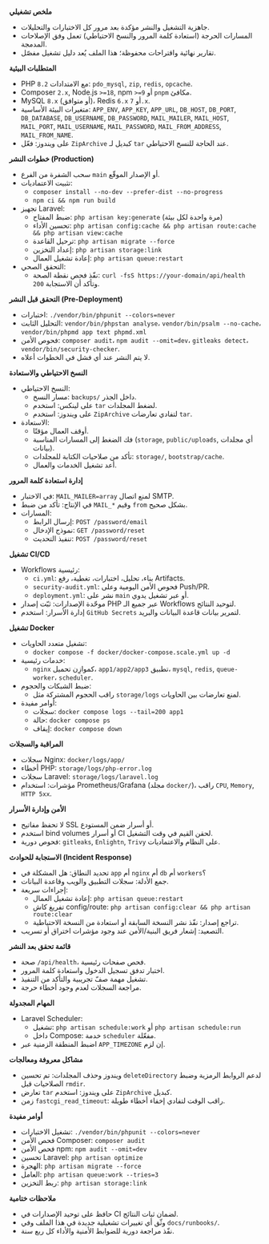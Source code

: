**ملخص تشغيلي**
- جاهزية التشغيل والنشر مؤكدة بعد مرور كل الاختبارات والتحليلات.
- المسارات الحرجة (استعادة كلمة المرور والنسخ الاحتياطي) تعمل وفق الإصلاحات المدمجة.
- تقارير نهائية واقتراحات محفوظة؛ هذا الملف يُعد دليل تشغيل مفصّل.

**المتطلبات البيئية**
- PHP `8.2` مع الامتدادات: `pdo_mysql`, `zip`, `redis`, `opcache`.
- Composer `2.x`, Node.js `>=18`, npm `>=9` أو `pnpm` مكافئ.
- MySQL `8.x` (أو متوافق)، Redis `6.x` أو `7.x`.
- متغيرات البيئة الأساسية: `APP_ENV`, `APP_KEY`, `APP_URL`, `DB_HOST`, `DB_PORT`, `DB_DATABASE`, `DB_USERNAME`, `DB_PASSWORD`, `MAIL_MAILER`, `MAIL_HOST`, `MAIL_PORT`, `MAIL_USERNAME`, `MAIL_PASSWORD`, `MAIL_FROM_ADDRESS`, `MAIL_FROM_NAME`.
- على ويندوز: فعّل `ZipArchive` كبديل لـ `tar` عند الحاجة للنسخ الاحتياطي.

**خطوات النشر (Production)**
- سحب الشفرة من الفرع `main` أو الإصدار الموقّع.
- تثبيت الاعتماديات:
  - `composer install --no-dev --prefer-dist --no-progress`
  - `npm ci && npm run build`
- تجهيز Laravel:
  - ضبط المفتاح: `php artisan key:generate` (مرة واحدة لكل بيئة)
  - تحسين الأداء: `php artisan config:cache && php artisan route:cache && php artisan view:cache`
  - ترحيل القاعدة: `php artisan migrate --force`
  - إعداد التخزين: `php artisan storage:link`
  - إعادة تشغيل العمال: `php artisan queue:restart`
- التحقق الصحي:
  - نفّذ فحص نقطة الصحة: `curl -fsS https://your-domain/api/health` وتأكد أن الاستجابة `200`.

**التحقق قبل النشر (Pre-Deployment)**
- اختبارات: `./vendor/bin/phpunit --colors=never`
- التحليل الثابت: `vendor/bin/phpstan analyse`، `vendor/bin/psalm --no-cache`، `vendor/bin/phpmd app text phpmd.xml`
- فحوص الأمن: `composer audit`، `npm audit --omit=dev`، `gitleaks detect`، `vendor/bin/security-checker`.
- لا يتم النشر عند أي فشل في الخطوات أعلاه.

**النسخ الاحتياطي والاستعادة**
- النسخ الاحتياطي:
  - مسار النسخ: `backups/` داخل الجذر.
  - على لينكس: استخدم `tar` لضغط المجلدات.
  - على ويندوز: استخدم `ZipArchive` لتفادي تعارضات `tar`.
- الاستعادة:
  - أوقف العمال مؤقتًا.
  - فك الضغط إلى المسارات المناسبة (`storage`, `public/uploads`, أي مجلدات بيانات).
  - تأكد من صلاحيات الكتابة للمجلدات: `storage/`, `bootstrap/cache`.
  - أعد تشغيل الخدمات والعمال.

**إدارة استعادة كلمة المرور**
- في الاختبار: `MAIL_MAILER=array` لمنع اتصال SMTP.
- في الإنتاج: تأكد من ضبط `MAIL_*` وقيم `from` بشكل صحيح.
- المسارات:
  - إرسال الرابط: `POST /password/email`
  - نموذج الإدخال: `GET /password/reset`
  - تنفيذ التحديث: `POST /password/reset`

**تشغيل CI/CD**
- Workflows رئيسية:
  - `ci.yml`: بناء، تحليل، اختبارات، تغطية، رفع Artifacts.
  - `security-audit.yml`: فحوص الأمن اليومية وعلى Push/PR.
  - `deployment.yml`: نشر على `main` أو عبر تشغيل يدوي.
- موحّدة الإصدارات: ثبّت إصدار PHP عبر جميع الـ Workflows لتوحيد النتائج.
- إدارة الأسرار: استخدم `GitHub Secrets` لتمرير بيانات قاعدة البيانات والبريد.

**تشغيل Docker**
- تشغيل متعدد الحاويات:
  - `docker compose -f docker/docker-compose.scale.yml up -d`
- خدمات رئيسية:
  - `nginx` كموازِن تحميل، `app1/app2/app3` تطبيق، `mysql`, `redis`, `queue-worker`، `scheduler`.
- ضبط الشبكات والحجوم:
  - راقب الحجوم المشتركة مثل `storage/logs` لمنع تعارضات بين الحاويات.
- أوامر مفيدة:
  - سجلات: `docker compose logs --tail=200 app1`
  - حالة: `docker compose ps`
  - إيقاف: `docker compose down`

**المراقبة والسجلات**
- سجلات Nginx: `docker/logs/app/`
- أخطاء PHP: `storage/logs/php-error.log`
- سجلات Laravel: `storage/logs/laravel.log`
- مؤشرات: استخدام Prometheus/Grafana (مجلد `docker/`)، راقب `CPU`, `Memory`, `HTTP 5xx`.

**الأمن وإدارة الأسرار**
- لا تحفظ مفاتيح SSL أو أسرار ضمن المستودع.
- استخدم bind volumes أو أسرار CI لحقن القيم في وقت التشغيل.
- فحوص دورية: `gitleaks`, `Enlightn`, `Trivy` على النظام والاعتماديات.

**الاستجابة للحوادث (Incident Response)**
- تحديد النطاق: هل المشكلة في `app` أم `nginx` أم `db` أم `workers`؟
- جمع الأدلة: سجلات التطبيق والويب وقاعدة البيانات.
- إجراءات سريعة:
  - إعادة تشغيل العمال: `php artisan queue:restart`
  - تفريغ كاش config/route: `php artisan config:clear && php artisan route:clear`
  - تراجع إصدار: نفّذ نشر النسخة السابقة أو استعادة من النسخة الاحتياطية.
- التصعيد: إشعار فريق البنية/الأمن عند وجود مؤشرات اختراق أو تسريب.

**قائمة تحقق بعد النشر**
- صحة `/api/health`، فحص صفحات رئيسية.
- اختبار تدفق تسجيل الدخول واستعادة كلمة المرور.
- تشغيل مهمة صفّ تجريبية والتأكد من التنفيذ.
- مراجعة السجلات لعدم وجود أخطاء حرجة.

**المهام المجدولة**
- Laravel Scheduler:
  - تشغيل: `php artisan schedule:work` أو `php artisan schedule:run`
  - داخل Compose: خدمة `scheduler` مفعّلة.
- اضبط المنطقة الزمنية عبر `APP_TIMEZONE` إن لزم.

**مشاكل معروفة ومعالجات**
- ويندوز وحذف المجلدات: تم تحسين `deleteDirectory` لدعم الروابط الرمزية وضبط الصلاحيات قبل `rmdir`.
- تعارض `tar` على ويندوز: استخدم `ZipArchive` كبديل.
- زمن `fastcgi_read_timeout`: راقب الوقت لتفادي إخفاء أخطاء طويلة.

**أوامر مفيدة**
- تشغيل الاختبارات: `./vendor/bin/phpunit --colors=never`
- فحص الأمن Composer: `composer audit`
- فحص الأمن npm: `npm audit --omit=dev`
- تحسين Laravel: `php artisan optimize`
- الهجرة: `php artisan migrate --force`
- العامل: `php artisan queue:work --tries=3`
- ربط التخزين: `php artisan storage:link`

**ملاحظات ختامية**
- حافظ على توحيد الإصدارات في CI لضمان ثبات النتائج.
- وثّق أي تغييرات تشغيلية جديدة في هذا الملف وفي `docs/runbooks/`.
- نفّذ مراجعة دورية للضوابط الأمنية والأداء كل ربع سنة.